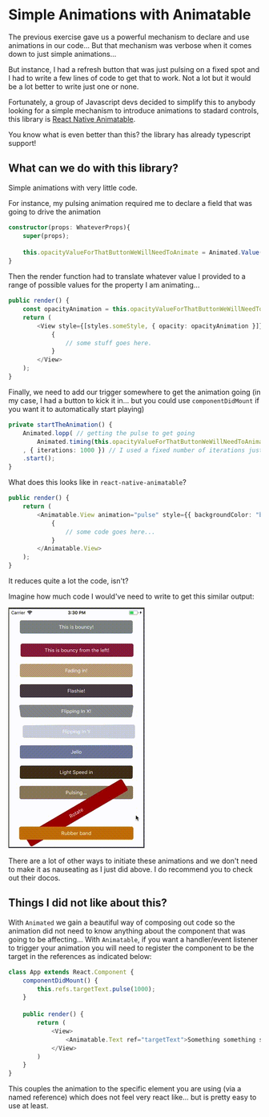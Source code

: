 # Simple Animations with Animatable

The previous exercise gave us a powerful mechanism to declare and use animations in our code... But that mechanism was verbose when it comes down to just simple animations...

But instance, I had a refresh button that was just pulsing on a fixed spot and I had to write a few lines of code to get that to work. Not a lot but it would be a lot better to write just one or none.

Fortunately, a group of Javascript devs decided to simplify this to anybody looking for a simple mechanism to introduce animations to stadard controls, this library is [React Native Animatable](https://github.com/oblador/react-native-animatable).

You know what is even better than this? the library has already typescript support!

## What can we do with this library?

Simple animations with very little code.

For instance, my pulsing animation required me to declare a field that was going to drive the animation

```typescript
constructor(props: WhateverProps){
    super(props);

    this.opacityValueForThatButtonWeWillNeedToAnimate = Animated.Value(0);
}
```

Then the render function had to translate whatever value I provided to a range of possible values for the property I am animating...

```typescript
public render() {
    const opacityAnimation = this.opacityValueForThatButtonWeWillNeedToAnimate.interpolate({ inputRange: [0, 1], outputRange: [0, 1]});
    return (
        <View style={[styles.someStyle, { opacity: opacityAnimation }]}>
            {
                // some stuff goes here.
            }
        </View>
    );
}
```

Finally, we need to add our trigger somewhere to get the animation going (in my case, I had a button to kick it in... but you could use `componentDidMount` if you want it to automatically start playing)

```typescript
private startTheAnimation() {
    Animated.lopp( // getting the pulse to get going
        Animated.timing(this.opacityValueForThatButtonWeWillNeedToAnimate, { toValue: 1 }) // specifying which one is the final state... remember that loop will go back to the default of the field.
    , { iterations: 1000 }) // I used a fixed number of iterations just for fun...
    .start();
}
```

What does this looks like in `react-native-animatable`?

```typescript
public render() {
    return (
        <Animatable.View animation="pulse" style={{ backgroundColor: "black" }}>
            {
                // some code goes here...
            }
        </Animatable.View>
    );
}
```

It reduces quite a lot the code, isn't?

Imagine how much code I would've need to write to get this similar output:

![Playing with a lot of animations at the same time](./static/animatable.gif)

There are a lot of other ways to initiate these animations and we don't need to make it as nauseating as I just did above. I do recommend you to check out their docos.

## Things I did not like about this?

With `Animated` we gain a beautiful way of composing out code so the animation did not need to know anything about the component that was going to be affecting... With `Animatable`, if you want a handler/event listener to trigger your animation you will need to register the component to be the target in the references as indicated below:

```typescript
class App extends React.Component {
    componentDidMount() {
        this.refs.targetText.pulse(1000);
    }

    public render() {
        return (
            <View>
                <Animatable.Text ref="targetText">Something something something dark side...</Animatable.Text>
            </View>
        )
    }
}
```

This couples the animation to the specific element you are using (via a named reference) which does not feel very react like... but is pretty easy to use at least.
